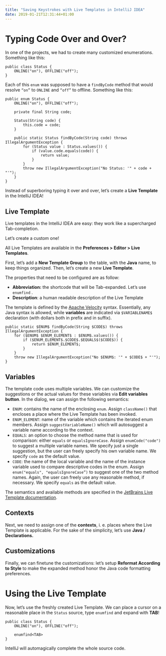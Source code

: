 ```yaml
---
title: "Saving Keystrokes with Live Templates in IntelliJ IDEA"
date: 2019-01-21T12:31:44+01:00
---
```


Typing Code Over and Over?
==========================

In one of the projects, we had to create many customized enumerations. Something like this:

```
public class Status {
    ONLINE("on"), OFFLINE("off");
}
```

Each of this `enum` was supposed to have a `findByCode` method that would resolve `“on”` to `ONLINE` and `“off”` to offline. Something like this:

```
public enum Status {
    ONLINE("on"), OFFLINE("off");

    private final String code;

    Status(String code) {
        this.code = code;
    }

    public static Status findByCode(String code) throws IllegalArgumentException {
        for (Status value : Status.values()) {
            if (value.code.equals(code)) {
                return value;
            }
        }
        throw new IllegalArgumentException("No Status: '" + code + "'");
    }
}
```

Instead of superboring typing it over and over, let’s create a **Live Template** in the IntelliJ IDEA!

Live Template
-------------

Live templates in the IntelliJ IDEA are easy: they work like a supercharged Tab-completion.

Let’s create a custom one!

All Live Templates are available in the **Preferences > Editor > Live Templates**. 

First, let’s add a **New Template Group** to the table, with the **Java** name, to keep things organized. Then, let’s create a new **Live Template**.

The properties that need to be configured are as follow:

* **Abbreviation:** the shortcode that will be Tab-expanded. Let’s use `enumfind` .
* **Description**: a human readable description of the Live Template

The template is defined by the [Apache Velocity](http://velocity.apache.org/) syntax. Essentially, any Java syntax is allowed, while **variables** are indicated via `$VARIABLENAME$` declaration (with dollars both in prefix and in suffix).

```
public static $ENUM$ findByCode(String $CODE$) throws IllegalArgumentException {
	for ($ENUM$ $ENUM_ELEMENT$ : $ENUM$.values()) {
		if ($ENUM_ELEMENT$.$CODE$.$EQUALS$($CODE$)) {
			return $ENUM_ELEMENT$;
		}
	}
	throw new IllegalArgumentException("No $ENUM$: '" + $CODE$ + "'");
}
```

Variables
---------

The template code uses multiple variables. We can customize the suggestions or the actual values for these variables via **Edit variables button**. In the dialog, we can assign the following semantics:

* `ENUM`: contains the name of the enclosing `enum`. Assign `className()` that encloses a place where the Live Template has been invoked.
* `ENUM_ELEMENT`: name of the variable which contains the iterated enum members. Assign `suggestVariableName()` which will autosuggest a variable name according to the context.
* `EQUALS`: an option to choose the method name that is used for comparison: either `equals` or `equalsIgnoreCase`. Assign `enumCode("code")` to suggest a multiple variable names. We specify just a single suggestion, but the user can freely specify his own variable name. We specify `code`  as the default value.
* `CODE`: the name of the local variable and the name of the instance variable used to compare descriptive codes in the enum. Assign `enum("equals", "equalsIgnoreCase”)` to suggest one of the two method names. Again, the user can freely use any reasonable method, if necessary. We specify `equals` as the default value.

The semantics and available methods are specified in the [JetBrains  Live Template documentation](https://www.jetbrains.com/help/idea/template-variables.html).

Contexts
--------

Next, we need to assign one of the **contexts**, i. e. places where the Live Template is applicable. For the sake of the simplicity, let’s use **Java / Declarations.**

Customizations
--------------

Finally, we can finetune the customizations: let’s setup **Reformat According to Style** to make the expanded method honor the Java code formatting preferences.

Using the Live Template
=======================

Now, let’s use the freshly created Live Template. We can place a cursor on a reasonable place in the `Status` source, type `enumfind` and expand with **TAB**!

```
public class Status {
    ONLINE("on"), OFFLINE("off");

    enumfind<TAB>
}
```

IntelliJ will automagically complete the whole source code.